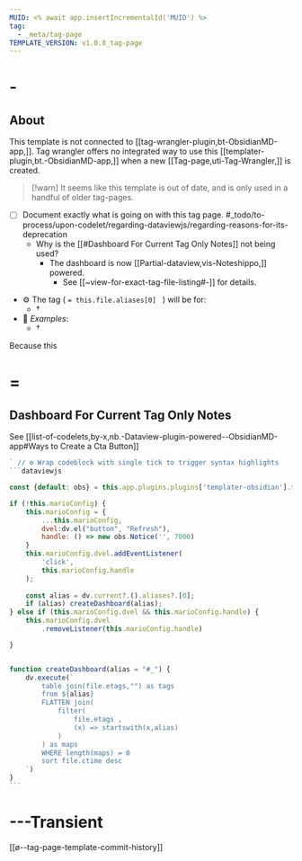 ```yaml
---
MUID: <% await app.insertIncrementalId('MUID') %>
tag:
  - _meta/tag-page
TEMPLATE_VERSION: v1.0.8_tag-page
---
```

# -

## About

This template is not connected to  [[tag-wrangler-plugin,bt-ObsidianMD-app,]]. Tag wrangler offers no integrated way to use this [[templater-plugin,bt.-ObsidianMD-app,]] when a new [[Tag-page,uti-Tag-Wrangler,]] is created.

 > [!warn] It seems like this template is out of date, and is only used in a handful of older tag-pages.

- [ ] Document exactly what is going on with this tag page. #_todo/to-process/upon-codelet/regarding-dataviewjs/regarding-reasons-for-its-deprecation
  - Why is the [[#Dashboard For Current Tag Only Notes]] not being used?
    - The dashboard is now  [[Partial-dataview,vis-Noteshippo,]] powered.
      - See [[~view-for-exact-tag-file-listing#-]] for details.

* ⚙ The tag ( `= this.file.aliases[0] ` ) will be for:
    * †
* 🔎  *Examples*:
    * †
    
Because this 

# =


## Dashboard For Current Tag Only Notes

See [[list-of-codelets,by-x,nb.-Dataview-plugin-powered--ObsidianMD-app#Ways to Create a Cta Button]]

~~~javascript
` // ⚙ Wrap codeblock with single tick to trigger syntax highlights
```dataviewjs

const {default: obs} = this.app.plugins.plugins['templater-obsidian'].templater.current_functions_object.obsidian

if (!this.marioConfig) {
    this.marioConfig = {
        ...this.marioConfig, 
        dvel:dv.el("button", "Refresh"),
        handle: () => new obs.Notice('', 7000)
    }
    this.marioConfig.dvel.addEventListener(
        'click',
        this.marioConfig.handle
    );
    
    const alias = dv.current?.().aliases?.[0];
    if (alias) createDashboard(alias);
} else if (this.marioConfig.dvel && this.marioConfig.handle) {
    this.marioConfig.dvel
        .removeListener(this.marioConfig.handle)

}


function createDashboard(alias = "#_") {
    dv.execute(`
        table join(file.etags,"") as tags
        from ${alias}
        FLATTEN join(
            filter(
                file.etags , 
                (x) => startswith(x,alias)
            )
        ) as maps
        WHERE length(maps) = 0
        sort file.ctime desc
    `)
} 
```

~~~


# ---Transient

[[ø--tag-page-template-commit-history]]

